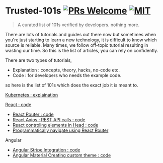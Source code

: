 # Trusted-101s [![PRs Welcome](https://img.shields.io/badge/PRs-welcome-brightgreen.svg?style=flat-square)](http://makeapullrequest.com) [![MIT](https://img.shields.io/github/license/mashape/apistatus.svg)](https://opensource.org/licenses/MIT)


> A curated list of 101s verified by developers. nothing more.

There are lots of tutorials and guides out there now but sometimes when you're just starting to learn a new technology, it is difficult to know which source is reliable. Many times, we follow off-topic tutorial resulting in wasting our time. So this is the list of articles, you can rely on confidently.

There are two types of tutorials,
* Explanation : concepts, theory, hacks, no-code etc.
* Code : for developers who needs the example code.

so here is the list of 101s which does the exact job it is meant to.

[Kubernetes : explaination](https://deis.com/blog/2016/kubernetes-illustrated-guide/)

[React : code](https://reactjs.org/docs/hello-world.html)
* [React Router : code](https://medium.com/@pshrmn/a-simple-react-router-v4-tutorial-7f23ff27adf)
* [React Axios : REST API calls : code](https://alligator.io/react/axios-react/)
* [React controling elements in Head : code](https://alligator.io/react/react-helmet/)
* [Programmatically navigate using React Router](https://stackoverflow.com/a/42121109/5027712)

Angular
* [Angular Stripe Integration : code](https://alligator.io/angular/stripe-elements/)
* [Angular Material Creating custom theme : code](https://alligator.io/angular/angular-material-custom-theme/)
